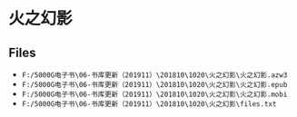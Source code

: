 # 火之幻影

## Files

- `F:/5000G电子书\06-书库更新（201911）\201810\1020\火之幻影\火之幻影.azw3`
- `F:/5000G电子书\06-书库更新（201911）\201810\1020\火之幻影\火之幻影.epub`
- `F:/5000G电子书\06-书库更新（201911）\201810\1020\火之幻影\火之幻影.mobi`
- `F:/5000G电子书\06-书库更新（201911）\201810\1020\火之幻影\files.txt`
